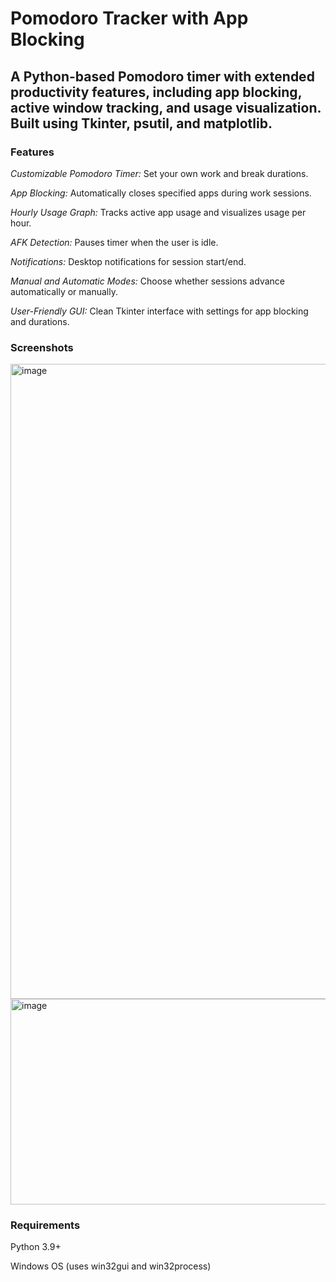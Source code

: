 # **Pomodoro Tracker with App Blocking**

## A Python-based Pomodoro timer with extended productivity features, including app blocking, active window tracking, and usage visualization. Built using Tkinter, psutil, and matplotlib.

### Features

*Customizable Pomodoro Timer:* Set your own work and break durations.

*App Blocking:* Automatically closes specified apps during work sessions.

*Hourly Usage Graph:* Tracks active app usage and visualizes usage per hour.

*AFK Detection:* Pauses timer when the user is idle.

*Notifications:* Desktop notifications for session start/end.

*Manual and Automatic Modes:* Choose whether sessions advance automatically or manually.

*User-Friendly GUI:* Clean Tkinter interface with settings for app blocking and durations.

### Screenshots

<img width="1919" height="1016" alt="image" src="https://github.com/user-attachments/assets/b4184a16-d643-4c77-8d03-56f368bf596c" />

<img width="1502" height="329" alt="image" src="https://github.com/user-attachments/assets/d1e4f445-5ffa-4f45-a3cd-ae2dcd046350" />

### Requirements

Python 3.9+

Windows OS (uses win32gui and win32process)

